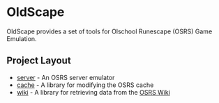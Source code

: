 # OldScape

OldScape provides a set of tools for Olschool Runescape (OSRS) Game Emulation. 

## Project Layout

* [server](https://github.com/guthix/OldScape/tree/master/server) - An OSRS server emulator
* [cache](https://github.com/guthix/OldScape/tree/master/cache) - A library for modifying the OSRS cache
* [wiki](https://github.com/guthix/OldScape/tree/master/wiki) - A library for retrieving data from the [OSRS Wiki](https://oldschool.runescape.wiki/)
